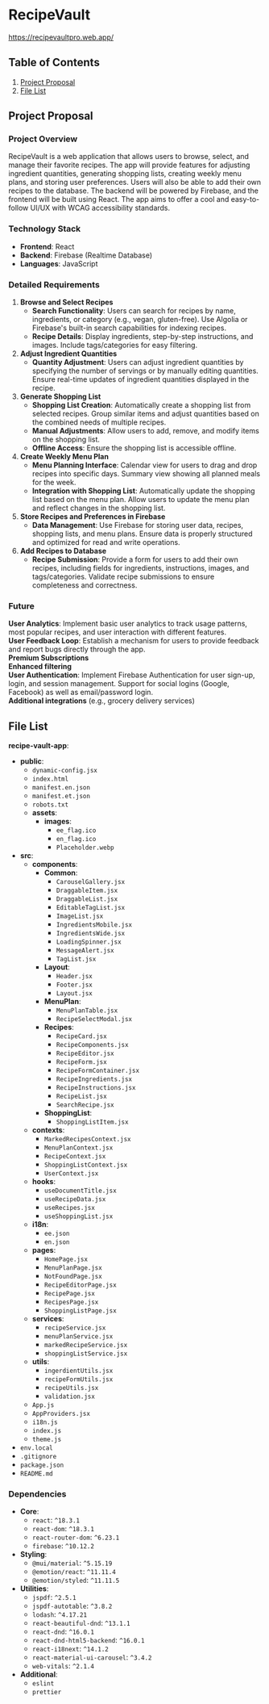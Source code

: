 # RecipeVault

https://recipevaultpro.web.app/

## Table of Contents

1. [Project Proposal](#project-proposal)
2. [File List](#file-list)

## Project Proposal

### Project Overview

RecipeVault is a web application that allows users to browse, select, and manage their favorite recipes. The app will provide features for adjusting ingredient quantities, generating shopping lists, creating weekly menu plans, and storing user preferences. Users will also be able to add their own recipes to the database. The backend will be powered by Firebase, and the frontend will be built using React. The app aims to offer a cool and easy-to-follow UI/UX with WCAG accessibility standards.

### Technology Stack

- **Frontend**: React
- **Backend**: Firebase (Realtime Database)
- **Languages**: JavaScript

### Detailed Requirements

1. **Browse and Select Recipes**
   - **Search Functionality**: Users can search for recipes by name, ingredients, or category (e.g., vegan, gluten-free). Use Algolia or Firebase's built-in search capabilities for indexing recipes.
   - **Recipe Details**: Display ingredients, step-by-step instructions, and images. Include tags/categories for easy filtering.
2. **Adjust Ingredient Quantities**
   - **Quantity Adjustment**: Users can adjust ingredient quantities by specifying the number of servings or by manually editing quantities. Ensure real-time updates of ingredient quantities displayed in the recipe.
3. **Generate Shopping List**
   - **Shopping List Creation**: Automatically create a shopping list from selected recipes. Group similar items and adjust quantities based on the combined needs of multiple recipes.
   - **Manual Adjustments**: Allow users to add, remove, and modify items on the shopping list.
   - **Offline Access**: Ensure the shopping list is accessible offline.
4. **Create Weekly Menu Plan**
   - **Menu Planning Interface**: Calendar view for users to drag and drop recipes into specific days. Summary view showing all planned meals for the week.
   - **Integration with Shopping List**: Automatically update the shopping list based on the menu plan. Allow users to update the menu plan and reflect changes in the shopping list.
5. **Store Recipes and Preferences in Firebase**
   - **Data Management**: Use Firebase for storing user data, recipes, shopping lists, and menu plans. Ensure data is properly structured and optimized for read and write operations.
6. **Add Recipes to Database**
   - **Recipe Submission**: Provide a form for users to add their own recipes, including fields for ingredients, instructions, images, and tags/categories. Validate recipe submissions to ensure completeness and correctness.

### Future

**User Analytics**: Implement basic user analytics to track usage patterns, most popular recipes, and user interaction with different features. <br>
**User Feedback Loop**: Establish a mechanism for users to provide feedback and report bugs directly through the app.<br>
**Premium Subscriptions**<br>
**Enhanced filtering**<br>
**User Authentication**: Implement Firebase Authentication for user sign-up, login, and session management. Support for social logins (Google, Facebook) as well as email/password login.<br>
**Additional integrations** (e.g., grocery delivery services)<br>

## File List

**recipe-vault-app**:

- **public**:
  - `dynamic-config.jsx`
  - `index.html`
  - `manifest.en.json`
  - `manifest.et.json`
  - `robots.txt`
  - **assets**:
    - **images**:
      - `ee_flag.ico`
      - `en_flag.ico`
      - `Placeholder.webp`
- **src**:
  - **components**:
    - **Common**:
      - `CarouselGallery.jsx`
      - `DraggableItem.jsx`
      - `DraggableList.jsx`
      - `EditableTagList.jsx`
      - `ImageList.jsx`
      - `IngredientsMobile.jsx`
      - `IngredientsWide.jsx`
      - `LoadingSpinner.jsx`
      - `MessageAlert.jsx`
      - `TagList.jsx`
    - **Layout**:
      - `Header.jsx`
      - `Footer.jsx`
      - `Layout.jsx`
    - **MenuPlan**:
      - `MenuPlanTable.jsx`
      - `RecipeSelectModal.jsx`
    - **Recipes**:
      - `RecipeCard.jsx`
      - `RecipeComponents.jsx`
      - `RecipeEditor.jsx`
      - `RecipeForm.jsx`
      - `RecipeFormContainer.jsx`
      - `RecipeIngredients.jsx`
      - `RecipeInstructions.jsx`
      - `RecipeList.jsx`
      - `SearchRecipe.jsx`
    - **ShoppingList**:
      - `ShoppingListItem.jsx`
  - **contexts**:
    - `MarkedRecipesContext.jsx`
    - `MenuPlanContext.jsx`
    - `RecipeContext.jsx`
    - `ShoppingListContext.jsx`
    - `UserContext.jsx`
  - **hooks**:
    - `useDocumentTitle.jsx`
    - `useRecipeData.jsx`
    - `useRecipes.jsx`
    - `useShoppingList.jsx`
  - **i18n**:
    - `ee.json`
    - `en.json`
  - **pages**:
    - `HomePage.jsx`
    - `MenuPlanPage.jsx`
    - `NotFoundPage.jsx`
    - `RecipeEditorPage.jsx`
    - `RecipePage.jsx`
    - `RecipesPage.jsx`
    - `ShoppingListPage.jsx`
  - **services**:
    - `recipeService.jsx`
    - `menuPlanService.jsx`
    - `markedRecipeService.jsx`
    - `shoppingListService.jsx`
  - **utils**:
    - `ingerdientUtils.jsx`
    - `recipeFormUtils.jsx`
    - `recipeUtils.jsx`
    - `validation.jsx`
  - `App.js`
  - `AppProviders.jsx`
  - `i18n.js`
  - `index.js`
  - `theme.js`
- `env.local`
- `.gitignore`
- `package.json`
- `README.md`

### Dependencies

- **Core**:
  - `react`: `^18.3.1`
  - `react-dom`: `^18.3.1`
  - `react-router-dom`: `^6.23.1`
  - `firebase`: `^10.12.2`
- **Styling**:
  - `@mui/material`: `^5.15.19`
  - `@emotion/react`: `^11.11.4`
  - `@emotion/styled`: `^11.11.5`
- **Utilities**:
  - `jspdf`: `^2.5.1`
  - `jspdf-autotable`: `^3.8.2`
  - `lodash`: `^4.17.21`
  - `react-beautiful-dnd`: `^13.1.1`
  - `react-dnd`: `^16.0.1`
  - `react-dnd-html5-backend`: `^16.0.1`
  - `react-i18next`: `^14.1.2`
  - `react-material-ui-carousel`: `^3.4.2`
  - `web-vitals`: `^2.1.4`
- **Additional**:
  - `eslint`
  - `prettier`